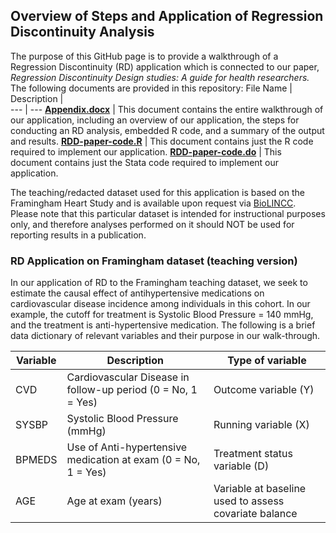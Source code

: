 ## Overview of Steps and Application of Regression Discontinuity Analysis

The purpose of this GitHub page is to provide a walkthrough of a Regression Discontinuity (RD) application which is connected to our paper, *Regression Discontinuity Design studies: A guide for health researchers.* The following documents are provided in this repository: 
File Name | Description |  
--- | --- 
[**Appendix.docx**](./Appendix.docx) | This document contains the entire walkthrough of our application, including an overview of our application, the steps for conducting an RD analysis, embedded R code, and a summary of the output and results.
[**RDD-paper-code.R**](./RDD-paper-code.R) | This document contains just the R code required to implement our application.
[**RDD-paper-code.do**](.RDD-paper-code.do/) | This document contains just the Stata code required to implement our application.

The teaching/redacted dataset used for this application is based on the Framingham Heart Study and is available upon request via [BioLINCC](https://biolincc.nhlbi.nih.gov/teaching/). Please note that this particular dataset is intended for instructional purposes only, and therefore analyses performed on it should NOT be used for reporting results in a publication.


### RD Application on Framingham dataset (teaching version)
In our application of RD to the Framingham teaching dataset, we seek to estimate the causal effect of antihypertensive medications on cardiovascular disease incidence among individuals in this cohort. In our example, the cutoff for treatment is Systolic Blood Pressure = 140 mmHg, and the treatment is anti-hypertensive medication. The following is a brief data dictionary of relevant variables and their purpose in our walk-through. 

Variable | Description | Type of variable 
--- | --- | --- 
CVD | Cardiovascular Disease in follow-up period (0 = No, 1 = Yes) | Outcome variable (Y)
SYSBP | Systolic Blood Pressure (mmHg) | Running variable (X)
BPMEDS | Use of Anti-hypertensive medication at exam (0 = No, 1 = Yes) | Treatment status variable (D)
AGE | Age at exam (years) | Variable at baseline used to assess covariate balance
